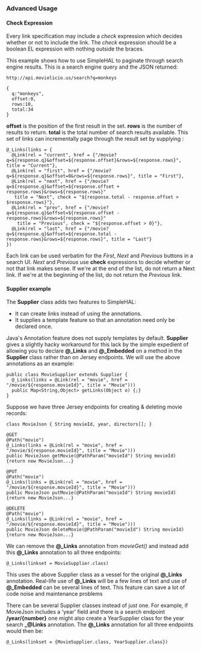 ### Advanced Usage
#### Check Expression

Every link specification may include a *check* expression which decides whether or not to include the link. 
The *check* expression should be a boolean EL expression with nothing outside the braces.

This example shows how to use SimpleHAL to paginate through search engine results.
This is a search engine query and the JSON returned:
```
http://api.movielicio.us/search?q=monkeys

{
  q:"monkeys",
  offset:0,
  rows:10,
  total:34
}
```
**offset** is the position of the first result in the set. 
**rows** is the number of results to return. 
**total** is the total number of search results available. 
This set of links can incrementally page through the result set by supplying :
```
@_Links(links = {
  @Link(rel = "current", href = {"/movie?q=${response.q}&offset=${response.offset}&rows=${response.rows}", title = "Current"},
  @Link(rel = "first", href = {"/movie?q=${response.q}&offset=0&rows=${response.rows}", title = "First"},
  @Link(rel = "next", href = {"/movie?q=${response.q}&offset=${response.offset + response.rows}&rows=${response.rows}"
   title = "Next", check = "${response.total - response.offset > $response.rows}"},
  @Link(rel = "prev", href = {"/movie?q=${response.q}&offset=${response.offset - response.rows}&rows=${response.rows}"
    title = "Previous", check = "${response.offset > 0}"},
  @Link(rel = "last", href = {"/movie?q=${response.q}&offset=${response.total - response.rows}&rows=${response.rows}", title = "Last"}
})
```
Each link can be used verbatim for the _First_, _Next_ and _Previous_ buttons in a search UI. 
_Next_ and _Previous_ use **check** expressions to decide whether or not that link makes sense. 
If we're at the end of the list, do not return a Next link. 
If we're at the beginning of the list, do not return the _Previous_ link. 

#### **Supplier** example
The **Supplier** class adds two features to SimpleHAL:

* It can create links instead of using the annotations.
* It supplies a template feature so that an annotation need only be declared once.

Java's Annotation feature does not supply templates by default. 
**Supplier** gives a slightly hacky workaround for this lack 
by the simple expedient of allowing you to declare 
**@_Links** and **@_Embedded** on a method in the **Supplier** class
rather than on Jersey endpoints. 
We will use the above annotations as an example:
```
public class MovieSupplier extends Supplier {
  @_Links(links = @Link(rel = "movie", href = "/movie/${response.movieId}", title = "Movie")))
  public Map<String,Object> getLinks(Object o) {;}
}
```
Suppose we have three Jersey endpoints for creating & deleting movie records:
```
class MovieJson { String movieId, year, directors[]; }

@GET
@Path("movie")
@_Links(links = @Link(rel = "movie", href = "/movie/${response.movieId}", title = "Movie")))
public MovieJson getMovie(@PathParam("movieId") String movieId) {return new MovieJson...}

@PUT
@Path("movie")
@_Links(links = @Link(rel = "movie", href = "/movie/${response.movieId}", title = "Movie")))
public MovieJson putMovie(@PathParam("movieId") String movieId) {return new MovieJson...}

@DELETE
@Path("movie")
@_Links(links = @Link(rel = "movie", href = "/movie/${response.movieId}", title = "Movie")))
public MovieJson deleteMovie(@PathParam("movieId") String movieId) {return new MovieJson...}
```
We can remove the **@_Links** annotation from *movieGet()* and instead add this **@_Links** annotation to all three endpoints:
```
@_Links(linkset = MovieSupplier.class)
```
This uses the above Supplier class as a vessel for the original **@_Links** annotation. 
Real-life use of **@_Links** will be a few lines of text 
and use of **@_Embedded** can be several lines of text.
This feature can save a lot of code noise and maintenance problems

There can be several Supplier classes instead of just one. For example, if MovieJson includes a 'year' field and there is a search endpoint **/year/{number}** one might also create a YearSupplier class for the year search **_@Links** annotation. The **@_Links** annotation for all three endpoints would then be:
```
@_Links(linkset = {MovieSupplier.class, YearSupplier.class})
```



